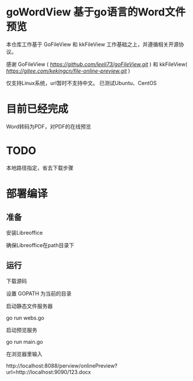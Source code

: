 goWordView 基于go语言的Word文件预览
===============================

本仓库工作基于 GoFileView 和 kkFileView 工作基础之上，并遵循相关开源协议。

感谢 GoFileView ( *https://github.com/leeli73/goFileView.git* ) 和 kkFileView( *https://gitee.com/kekingcn/file-online-preview.git* )

仅支持Linux系统，url暂时不支持中文。  已测试Ubuntu、CentOS

目前已经完成
============

Word转码为PDF，对PDF的在线预览

TODO
====

本地路径指定，省去下载步骤

部署编译
========

准备
----

安装Libreoffice

确保Libreoffice在path目录下

运行
----

下载源码

设置 GOPATH 为当前的目录

启动静态文件服务器

go run webs.go

启动预览服务

go run main.go

在浏览器里输入

http://localhost:8088/perview/onlinePreview?url=http://localhost:9090/123.docx


